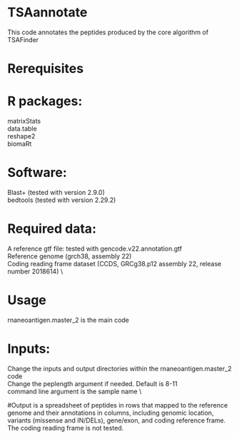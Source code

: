 # TSAannotate
This code annotates the peptides produced by the core algorithm of TSAFinder

# Rerequisites
# R packages:
matrixStats \
data.table \
reshape2 \
biomaRt 
# Software:
Blast+ (tested with version 2.9.0) \
bedtools (tested with version 2.29.2)

# Required data:
A reference gtf file: tested with gencode.v22.annotation.gtf \
Reference genome (grch38, assembly 22) \
Coding reading frame dataset (CCDS, GRCg38.p12 assembly 22, release number 2018614) \

# Usage
rnaneoantigen.master_2 is the main code

# Inputs: 
Change the inputs and output directories within the rnaneoantigen.master_2 code \
Change the peplength argument if needed. Default is 8-11 \
command line argument is the sample name \

#Output is a spreadsheet of peptides in rows that mapped to the reference genome and their annotations in columns, including genomic location, variants (missense and IN/DELs), gene/exon, and coding reference frame. The coding reading frame is not tested.
